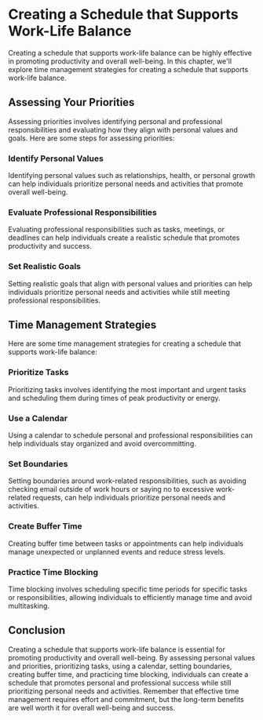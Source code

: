 Creating a Schedule that Supports Work-Life Balance
====================================================================================================================

Creating a schedule that supports work-life balance can be highly effective in promoting productivity and overall well-being. In this chapter, we'll explore time management strategies for creating a schedule that supports work-life balance.

Assessing Your Priorities
-------------------------

Assessing priorities involves identifying personal and professional responsibilities and evaluating how they align with personal values and goals. Here are some steps for assessing priorities:

### Identify Personal Values

Identifying personal values such as relationships, health, or personal growth can help individuals prioritize personal needs and activities that promote overall well-being.

### Evaluate Professional Responsibilities

Evaluating professional responsibilities such as tasks, meetings, or deadlines can help individuals create a realistic schedule that promotes productivity and success.

### Set Realistic Goals

Setting realistic goals that align with personal values and priorities can help individuals prioritize personal needs and activities while still meeting professional responsibilities.

Time Management Strategies
--------------------------

Here are some time management strategies for creating a schedule that supports work-life balance:

### Prioritize Tasks

Prioritizing tasks involves identifying the most important and urgent tasks and scheduling them during times of peak productivity or energy.

### Use a Calendar

Using a calendar to schedule personal and professional responsibilities can help individuals stay organized and avoid overcommitting.

### Set Boundaries

Setting boundaries around work-related responsibilities, such as avoiding checking email outside of work hours or saying no to excessive work-related requests, can help individuals prioritize personal needs and activities.

### Create Buffer Time

Creating buffer time between tasks or appointments can help individuals manage unexpected or unplanned events and reduce stress levels.

### Practice Time Blocking

Time blocking involves scheduling specific time periods for specific tasks or responsibilities, allowing individuals to efficiently manage time and avoid multitasking.

Conclusion
----------

Creating a schedule that supports work-life balance is essential for promoting productivity and overall well-being. By assessing personal values and priorities, prioritizing tasks, using a calendar, setting boundaries, creating buffer time, and practicing time blocking, individuals can create a schedule that promotes personal and professional success while still prioritizing personal needs and activities. Remember that effective time management requires effort and commitment, but the long-term benefits are well worth it for overall well-being and success.

